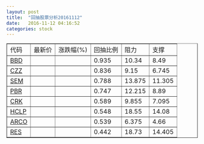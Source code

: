 ```yaml
---
layout: post
title:  "回抽股票分析20161112"
date:   2016-11-12 04:16:52
categories: stock
---
```

<script type="text/javascript">
var stockList = []
stockList.push('gb_bbd');
stockList.push('gb_czz');
stockList.push('gb_sem');
stockList.push('gb_pbr');
stockList.push('gb_crk');
stockList.push('gb_hclp');
stockList.push('gb_arco');
stockList.push('gb_res');
</script>
<table border="1">
 <tr>
 <td>代码</td>
 <td>最新价</td>
 <td>涨跌幅(%)</td>
 <td>回抽比例</td>
 <td>阻力</td>
 <td>支撑</td>
</tr>
  <tr id="bbd">
  <td><a href="http://stock.finance.sina.com.cn/usstock/quotes/BBD.html" target="_blank">BBD</a></td><td></td><td></td><td>0.935</td><td>10.34</td><td>8.49</td></tr>
  <tr id="czz">
  <td><a href="http://stock.finance.sina.com.cn/usstock/quotes/CZZ.html" target="_blank">CZZ</a></td><td></td><td></td><td>0.836</td><td>9.15</td><td>6.745</td></tr>
  <tr id="sem">
  <td><a href="http://stock.finance.sina.com.cn/usstock/quotes/SEM.html" target="_blank">SEM</a></td><td></td><td></td><td>0.788</td><td>13.875</td><td>11.305</td></tr>
  <tr id="pbr">
  <td><a href="http://stock.finance.sina.com.cn/usstock/quotes/PBR.html" target="_blank">PBR</a></td><td></td><td></td><td>0.747</td><td>12.215</td><td>8.89</td></tr>
  <tr id="crk">
  <td><a href="http://stock.finance.sina.com.cn/usstock/quotes/CRK.html" target="_blank">CRK</a></td><td></td><td></td><td>0.589</td><td>9.855</td><td>7.095</td></tr>
  <tr id="hclp">
  <td><a href="http://stock.finance.sina.com.cn/usstock/quotes/HCLP.html" target="_blank">HCLP</a></td><td></td><td></td><td>0.548</td><td>18.55</td><td>14.08</td></tr>
  <tr id="arco">
  <td><a href="http://stock.finance.sina.com.cn/usstock/quotes/ARCO.html" target="_blank">ARCO</a></td><td></td><td></td><td>0.539</td><td>6.375</td><td>4.66</td></tr>
  <tr id="res">
  <td><a href="http://stock.finance.sina.com.cn/usstock/quotes/RES.html" target="_blank">RES</a></td><td></td><td></td><td>0.442</td><td>18.73</td><td>14.405</td></tr>
</table>
